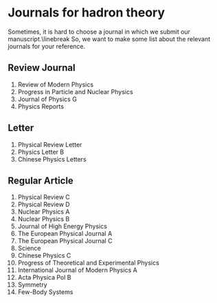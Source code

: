 # Journals for hadron theory

Sometimes, it is hard to choose a journal in which we submit our manuscript.\linebreak
So, we want to make some list about the relevant journals for your reference.

## Review Journal
1. Review of Modern Physics
2. Progress in Particle and Nuclear Physics
3. Journal of Physics G
4. Physics Reports

## Letter
1. Physical Review Letter
2. Physics Letter B
3. Chinese Physics Letters

## Regular Article
1. Physical Review C
2. Physical Review D
3. Nuclear Physics A 
4. Nuclear Physics B 
5. Journal of High Energy Physics
6. The European Physical Journal A
7. The European Physical Journal C
8. Science
9. Chinese Physics C
10. Progress of Theoretical and Experimental Physics
11. International Journal of Modern Physics A
12. Acta Physica Pol B
13. Symmetry
14. Few-Body Systems
